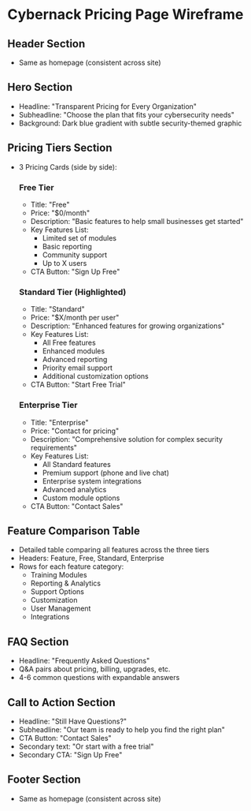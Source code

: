 # Cybernack Pricing Page Wireframe

## Header Section
- Same as homepage (consistent across site)

## Hero Section
- Headline: "Transparent Pricing for Every Organization"
- Subheadline: "Choose the plan that fits your cybersecurity needs"
- Background: Dark blue gradient with subtle security-themed graphic

## Pricing Tiers Section
- 3 Pricing Cards (side by side):

  ### Free Tier
  - Title: "Free"
  - Price: "$0/month"
  - Description: "Basic features to help small businesses get started"
  - Key Features List:
    - Limited set of modules
    - Basic reporting
    - Community support
    - Up to X users
  - CTA Button: "Sign Up Free"

  ### Standard Tier (Highlighted)
  - Title: "Standard"
  - Price: "$X/month per user"
  - Description: "Enhanced features for growing organizations"
  - Key Features List:
    - All Free features
    - Enhanced modules
    - Advanced reporting
    - Priority email support
    - Additional customization options
  - CTA Button: "Start Free Trial"

  ### Enterprise Tier
  - Title: "Enterprise"
  - Price: "Contact for pricing"
  - Description: "Comprehensive solution for complex security requirements"
  - Key Features List:
    - All Standard features
    - Premium support (phone and live chat)
    - Enterprise system integrations
    - Advanced analytics
    - Custom module options
  - CTA Button: "Contact Sales"

## Feature Comparison Table
- Detailed table comparing all features across the three tiers
- Headers: Feature, Free, Standard, Enterprise
- Rows for each feature category:
  - Training Modules
  - Reporting & Analytics
  - Support Options
  - Customization
  - User Management
  - Integrations

## FAQ Section
- Headline: "Frequently Asked Questions"
- Q&A pairs about pricing, billing, upgrades, etc.
- 4-6 common questions with expandable answers

## Call to Action Section
- Headline: "Still Have Questions?"
- Subheadline: "Our team is ready to help you find the right plan"
- CTA Button: "Contact Sales"
- Secondary text: "Or start with a free trial"
- Secondary CTA: "Sign Up Free"

## Footer Section
- Same as homepage (consistent across site)
